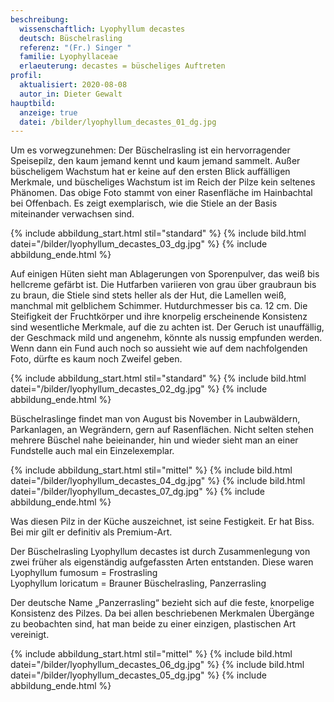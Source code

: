 ```yaml
---
beschreibung:
  wissenschaftlich: Lyophyllum decastes
  deutsch: Büschelrasling
  referenz: "(Fr.) Singer "
  familie: Lyophyllaceae
  erlaeuterung: decastes = büscheliges Auftreten
profil:
  aktualisiert: 2020-08-08
  autor_in: Dieter Gewalt
hauptbild:
  anzeige: true
  datei: /bilder/lyophyllum_decastes_01_dg.jpg
---
```

Um es vorwegzunehmen: Der Büschelrasling ist ein hervorragender Speisepilz, den kaum jemand kennt und kaum jemand sammelt. Außer büscheligem Wachstum hat er keine auf den ersten Blick auffälligen Merkmale, und büscheliges Wachstum ist im Reich der Pilze kein seltenes Phänomen. Das obige Foto stammt von einer Rasenfläche im Hainbachtal bei Offenbach. Es zeigt exemplarisch, wie die Stiele an der Basis miteinander verwachsen sind.

{% include abbildung_start.html stil="standard" %}
{% include bild.html datei="/bilder/lyophyllum_decastes_03_dg.jpg" %}
{% include abbildung_ende.html %}

Auf einigen Hüten sieht man Ablagerungen von Sporenpulver, das weiß bis hellcreme gefärbt ist. Die Hutfarben variieren von grau über graubraun bis zu braun, die Stiele sind stets heller als der Hut, die Lamellen weiß, manchmal mit gelblichem Schimmer. Hutdurchmesser bis ca. 12 cm. Die Steifigkeit der Fruchtkörper und ihre knorpelig erscheinende Konsistenz sind wesentliche Merkmale, auf die zu achten ist. Der Geruch ist unauffällig, der Geschmack mild und angenehm, könnte als nussig empfunden werden. Wenn dann ein Fund auch noch so aussieht wie auf dem nachfolgenden Foto, dürfte es kaum noch Zweifel geben.

{% include abbildung_start.html stil="standard" %}
{% include bild.html datei="/bilder/lyophyllum_decastes_02_dg.jpg" %}
{% include abbildung_ende.html %}

Büschelraslinge findet man von August bis November in Laubwäldern, Parkanlagen, an Wegrändern, gern auf Rasenflächen. Nicht selten stehen mehrere Büschel nahe beieinander, hin und wieder sieht man an einer Fundstelle auch mal ein Einzelexemplar.

{% include abbildung_start.html stil="mittel" %}
{% include bild.html datei="/bilder/lyophyllum_decastes_04_dg.jpg" %}
{% include bild.html datei="/bilder/lyophyllum_decastes_07_dg.jpg" %}
{% include abbildung_ende.html %}

Was diesen Pilz in der Küche auszeichnet, ist seine Festigkeit. Er hat Biss. Bei mir gilt er definitiv als Premium-Art.

Der Büschelrasling Lyophyllum decastes ist durch Zusammenlegung von zwei früher als eigenständig aufgefassten Arten entstanden. Diese waren  
Lyophyllum fumosum = Frostrasling  
Lyophyllum loricatum = Brauner Büschelrasling, Panzerrasling

Der deutsche Name „Panzerrasling“ bezieht sich auf die feste, knorpelige Konsistenz des Pilzes. Da bei allen beschriebenen Merkmalen Übergänge zu beobachten sind, hat man beide zu einer einzigen, plastischen Art vereinigt.

{% include abbildung_start.html stil="mittel" %}
{% include bild.html datei="/bilder/lyophyllum_decastes_06_dg.jpg" %}
{% include bild.html datei="/bilder/lyophyllum_decastes_05_dg.jpg" %}
{% include abbildung_ende.html %}